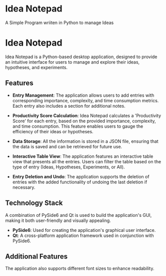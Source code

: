 # Idea Notepad
 A Simple Program wriiten in Python to manage Ideas 
# Idea Notepad

Idea Notepad is a Python-based desktop application, designed to provide an intuitive interface for users to manage and explore their ideas, hypotheses, and experiments.

## Features

- **Entry Management**: The application allows users to add entries with corresponding importance, complexity, and time consumption metrics. Each entry also includes a section for additional notes.

- **Productivity Score Calculation**: Idea Notepad calculates a 'Productivity Score' for each entry, based on the provided importance, complexity, and time consumption. This feature enables users to gauge the efficiency of their ideas or hypotheses.

- **Data Storage**: All the information is stored in a JSON file, ensuring that the data is saved and can be retrieved for future use.

- **Interactive Table View**: The application features an interactive table view that presents all the entries. Users can filter the table based on the type of entry (Ideas, Hypotheses, Experiments, or All).

- **Entry Deletion and Undo**: The application supports the deletion of entries with the added functionality of undoing the last deletion if necessary.

## Technology Stack

A combination of PySide6 and Qt is used to build the application's GUI, making it both user-friendly and visually appealing.

- **PySide6**: Used for creating the application's graphical user interface.
- **Qt**: A cross-platform application framework used in conjunction with PySide6.

## Additional Features

The application also supports different font sizes to enhance readability.
